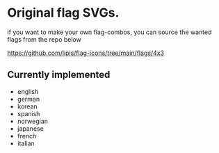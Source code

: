 # Original flag SVGs. # 

if you want to make your own flag-combos,  you can source the wanted flags from the repo below


https://github.com/lipis/flag-icons/tree/main/flags/4x3

## Currently implemented ##
- english
- german
- korean
- spanish
- norwegian
- japanese
- french
- italian